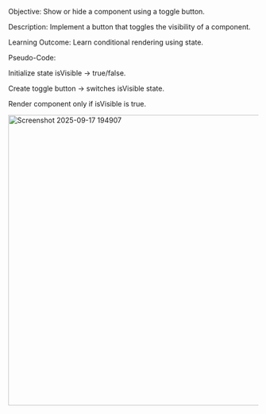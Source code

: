 Objective: Show or hide a component using a toggle button.

Description: Implement a button that toggles the visibility of a component.

Learning Outcome: Learn conditional rendering using state.

Pseudo-Code:

  Initialize state isVisible → true/false.
  
  Create toggle button → switches isVisible state.
  
  Render component only if isVisible is true.

  <img width="560" height="585" alt="Screenshot 2025-09-17 194907" src="https://github.com/user-attachments/assets/01eeb76e-2d07-437b-99b3-ee0f7ffab22b" />
